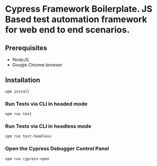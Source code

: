 # Cypress Framework Boilerplate. JS Based test automation framework for web end to end scenarios.

## Prerequisites
- NodeJS
- Google Chrome browser


## Installation
```
npm install
```


### Run Tests via CLI in headed mode
```
npm run test
```

### Run Tests via CLI in headless mode
```
npm run test-headless
```


### Open the Cypress Debugger Control Panel
```
npm run cypress-open 
```
